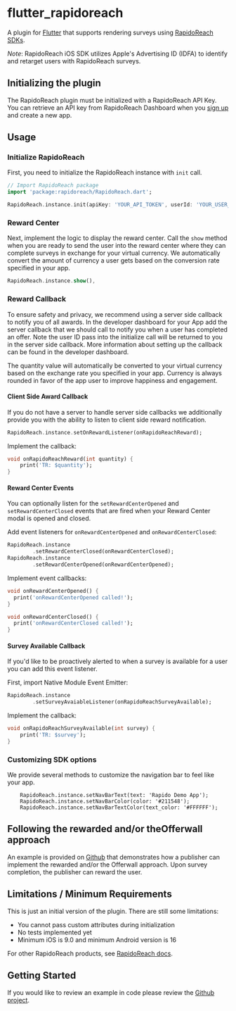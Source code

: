 # flutter_rapidoreach

A plugin for [Flutter](https://flutter.io) that supports rendering surveys using [RapidoReach SDKs](https://www.rapidoreach.com/docs/).

*Note*: RapidoReach iOS SDK utilizes Apple's Advertising ID (IDFA) to identify and retarget users with RapidoReach surveys. 

## Initializing the plugin

The RapidoReach plugin must be initialized with a RapidoReach API Key. You can retrieve an API key from RapidoReach Dashboard when you [sign up](https://www.rapidoreach.com/signup/) and create a new app.

## Usage

### Initialize RapidoReach
First, you need to initialize the RapidoReach instance with `init` call.
```dart
// Import RapidoReach package
import 'package:rapidoreach/RapidoReach.dart';

RapidoReach.instance.init(apiKey: 'YOUR_API_TOKEN', userId: 'YOUR_USER_ID')
```

### Reward Center
Next, implement the logic to display the reward center. Call the `show` method when you are ready to send the user into the reward center where they can complete surveys in exchange for your virtual currency. We automatically convert the amount of currency a user gets based on the conversion rate specified in your app.

```dart
RapidoReach.instance.show(),
```

### Reward Callback

To ensure safety and privacy, we recommend using a server side callback to notify you of all awards. In the developer dashboard for your App add the server callback that we should call to notify you when a user has completed an offer. Note the user ID pass into the initialize call will be returned to you in the server side callback. More information about setting up the callback can be found in the developer dashboard.

The quantity value will automatically be converted to your virtual currency based on the exchange rate you specified in your app. Currency is always rounded in favor of the app user to improve happiness and engagement.

#### Client Side Award Callback

If you do not have a server to handle server side callbacks we additionally provide you with the ability to listen to client side reward notification. 

```dart
RapidoReach.instance.setOnRewardListener(onRapidoReachReward);
```

Implement the callback:
```dart
void onRapidoReachReward(int quantity) {
    print('TR: $quantity');
}
```

#### Reward Center Events

You can optionally listen for the `setRewardCenterOpened` and `setRewardCenterClosed` events that are fired when your Reward Center modal is opened and closed.

Add event listeners for `onRewardCenterOpened` and `onRewardCenterClosed`:

```dart
RapidoReach.instance
        .setRewardCenterClosed(onRewardCenterClosed);
RapidoReach.instance
        .setRewardCenterOpened(onRewardCenterOpened);
```

Implement event callbacks:
```dart
void onRewardCenterOpened() {
  print('onRewardCenterOpened called!');
}

void onRewardCenterClosed() {
  print('onRewardCenterClosed called!');
}
```

#### Survey Available Callback

If you'd like to be proactively alerted to when a survey is available for a user you can add this event listener. 

First, import Native Module Event Emitter:
```dart
RapidoReach.instance
        .setSurveyAvaiableListener(onRapidoReachSurveyAvailable);
```

Implement the callback:
```dart
void onRapidoReachSurveyAvailable(int survey) {
    print('TR: $survey');
}
```

### Customizing SDK options

We provide several methods to customize the navigation bar to feel like your app.

```
    RapidoReach.instance.setNavBarText(text: 'Rapido Demo App');
    RapidoReach.instance.setNavBarColor(color: '#211548');   
    RapidoReach.instance.setNavBarTextColor(text_color: '#FFFFFF');
```

## Following the rewarded and/or theOfferwall approach

An example is provided on [Github](https://github.com/rapidoreach/flutter_rapidoreach) that demonstrates how a publisher can implement the rewarded and/or the Offerwall approach. Upon survey completion, the publisher can reward the user.


## Limitations / Minimum Requirements

This is just an initial version of the plugin. There are still some
limitations:

- You cannot pass custom attributes during initialization
- No tests implemented yet
- Minimum iOS is 9.0 and minimum Android version is 16

For other RapidoReach products, see
[RapidoReach docs](https://www.rapidoreach.com/docs).


## Getting Started

If you would like to review an example in code please review the [Github project](https://github.com/rapidoreach/flutter_rapidoreach).
